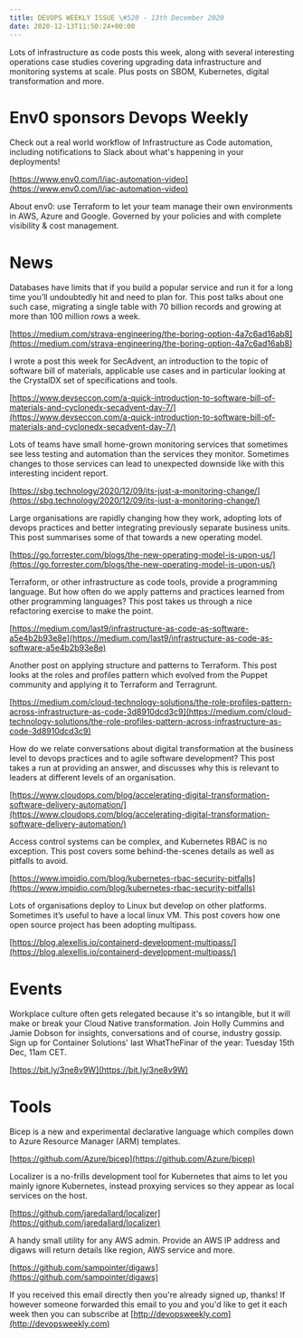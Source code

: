 ```yaml
---
title: DEVOPS WEEKLY ISSUE \#520 - 13th December 2020 
date: 2020-12-13T11:50:24+00:00
---
```


Lots of infrastructure as code posts this week, along with several interesting operations case studies covering upgrading data infrastructure and monitoring systems at scale. Plus posts on SBOM, Kubernetes, digital transformation and more.


Env0 sponsors Devops Weekly
========================

Check out a real world workflow of Infrastructure as Code automation, including notifications to Slack about what's happening in your deployments!

[https://www.env0.com/l/iac-automation-video](https://www.env0.com/l/iac-automation-video)

About env0: use Terraform to let your team manage their own environments in AWS, Azure and Google. Governed by your policies and with complete visibility & cost management.


News
====

Databases have limits that if you build a popular service and run it for a long time you’ll undoubtedly hit and need to plan for. This post talks about one such case, migrating a single table with 70 billion records and growing at more than 100 million rows a week.

[https://medium.com/strava-engineering/the-boring-option-4a7c6ad16ab8](https://medium.com/strava-engineering/the-boring-option-4a7c6ad16ab8)


I wrote a post this week for SecAdvent, an introduction to the topic of software bill of materials, applicable use cases and in particular looking at the CrystalDX set of specifications and tools.

[https://www.devseccon.com/a-quick-introduction-to-software-bill-of-materials-and-cyclonedx-secadvent-day-7/](https://www.devseccon.com/a-quick-introduction-to-software-bill-of-materials-and-cyclonedx-secadvent-day-7/)


Lots of teams have small home-grown monitoring services that sometimes see less testing and automation than the services they monitor. Sometimes changes to those services can lead to unexpected downside like with this interesting incident report.

[https://sbg.technology/2020/12/09/its-just-a-monitoring-change/](https://sbg.technology/2020/12/09/its-just-a-monitoring-change/)


Large organisations are rapidly changing how they work, adopting lots of devops practices and better integrating previously separate business units. This post summarises some of that towards a new operating model.

[https://go.forrester.com/blogs/the-new-operating-model-is-upon-us/](https://go.forrester.com/blogs/the-new-operating-model-is-upon-us/)


Terraform, or other infrastructure as code tools, provide a programming language. But how often do we apply patterns and practices learned from other programming languages? This post takes us through a nice refactoring exercise to make the point.

[https://medium.com/last9/infrastructure-as-code-as-software-a5e4b2b93e8e](https://medium.com/last9/infrastructure-as-code-as-software-a5e4b2b93e8e)


Another post on applying structure and patterns to Terraform. This post looks at the roles and profiles pattern which evolved from the Puppet community and applying it to Terraform and Terragrunt.

[https://medium.com/cloud-technology-solutions/the-role-profiles-pattern-across-infrastructure-as-code-3d8910dcd3c9](https://medium.com/cloud-technology-solutions/the-role-profiles-pattern-across-infrastructure-as-code-3d8910dcd3c9)


How do we relate conversations about digital transformation at the business level to devops practices and to agile software development? This post takes a run at providing an answer, and discusses why this is relevant to leaders at different levels of an organisation.

[https://www.cloudops.com/blog/accelerating-digital-transformation-software-delivery-automation/](https://www.cloudops.com/blog/accelerating-digital-transformation-software-delivery-automation/)


Access control systems can be complex, and Kubernetes RBAC is no exception. This post covers some behind-the-scenes details as well as pitfalls to avoid.

[https://www.impidio.com/blog/kubernetes-rbac-security-pitfalls](https://www.impidio.com/blog/kubernetes-rbac-security-pitfalls)


Lots of organisations deploy to Linux but develop on other platforms. Sometimes it’s useful to have a local linux VM. This post covers how one open source project has been adopting multipass.

[https://blog.alexellis.io/containerd-development-multipass/](https://blog.alexellis.io/containerd-development-multipass/)


Events
======

Workplace culture often gets relegated because it's so intangible, but it will make or break your Cloud Native transformation. Join Holly Cummins and Jamie Dobson for insights, conversations and of course, industry gossip. Sign up for Container Solutions' last WhatTheFinar of the year: Tuesday 15th Dec, 11am CET.

[https://bit.ly/3ne8v9W](https://bit.ly/3ne8v9W)


Tools
=====

Bicep is a new and experimental declarative language which compiles down to Azure Resource Manager (ARM) templates.

[https://github.com/Azure/bicep](https://github.com/Azure/bicep)


Localizer is a no-frills development tool for Kubernetes that aims to let you mainly ignore Kubernetes, instead proxying services so they appear as local services on the host.

[https://github.com/jaredallard/localizer](https://github.com/jaredallard/localizer)


A handy small utility for any AWS admin. Provide an AWS IP address and digaws will return details like region, AWS service and more.

[https://github.com/sampointer/digaws](https://github.com/sampointer/digaws)



If you received this email directly then you're already signed up, thanks! If however someone forwarded this email to you and you'd like to get it each week then you can subscribe at [http://devopsweekly.com](http://devopsweekly.com)

